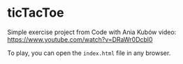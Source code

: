# ticTacToe

Simple exercise project from Code with Ania Kubów video: https://www.youtube.com/watch?v=DRaWr0Dcbl0

To play, you can open the `index.html` file in any browser.